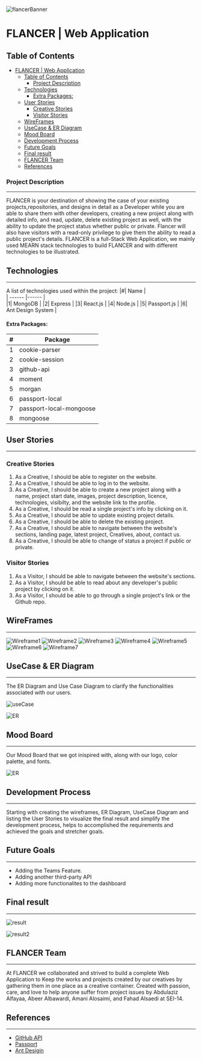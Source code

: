 ![flancerBanner](./frontend/readme-assets/flancerBanner.png)

# FLANCER | Web Application
## Table of Contents
- [FLANCER | Web Application](#flancer--web-application)
  - [Table of Contents](#table-of-contents)
    - [Project Description](#project-description)
  - [Technologies](#technologies)
      - [Extra Packages:](#extra-packages)
  - [User Stories](#user-stories)
    - [Creative Stories](#creative-stories)
    - [Visitor Stories](#visitor-stories)
  - [WireFrames](#wireframes)
  - [UseCase & ER Diagram](#usecase--er-diagram)
  - [Mood Board](#mood-board)
  - [Development Process](#development-process)
  - [Future Goals](#future-goals)
  - [Final result](#final-result)
  - [FLANCER Team](#flancer-team)
  - [References](#references)
### Project Description
***
FLANCER is your destination of showing the case of your existing projects,repositories, and designs in detail as a Developer while you are able to share them with other developers, creating a new project along with detailed info, and read, update, delete existing project as well, with the ability to update the project status whether public or private. Flancer will also have visitors with a read-only privilege to give them the ability to read a public project's details. FLANCER is a full-Stack Web Application, we mainly used MEARN stack technologies to build FLANCER and with different technologies to be illustrated.


## Technologies
***
A list of technologies used within the project:
|#| Name |  
| ------ |------ |  
|1| MongoDB | 
|2| Express |
|3| React.js |
|4| Node.js |
|5| Passport.js | 
|6| Ant Design System |

#### Extra Packages:
|#| Package |  
| ------ |------ |  
|1| cookie-parser | 
|2| cookie-session |
|3| github-api |
|4| moment |
|5| morgan | 
|6| passport-local |
|7| passport-local-mongoose |
|8| mongoose |



## User Stories
***
### Creative Stories
1. As a Creative, I should be able to register on the website.
2. As a Creative, I should be able to log in to the website.
3. As a Creative, I should be able to create a new project along with a name, project start date, images, project description, licence, technologies, visibilty, and the website link to the profile.
4. As a Creative, I should be read a single project's info by clicking on it.
5. As a Creative, I should be able to update existing project details.
 6. As a Creative, I should be able to delete the existing project.
7. As a Creative, I should be able to navigate between the website's sections, landing page, latest project, Creatives, about, contact us.
 8. As a Creative, I should be able to change of status a project if public or private.

 ### Visitor Stories

1. As a Visitor, I should be able to navigate between the website's sections.
2. As a Visitor, I should be able to read about any developer's public project by clicking on it.
3. As a Visitor, I should be able to go through a single project's link or the Github repo.
## WireFrames
***
![Wireframe1](./frontend/readme-assets/home.png)
![Wireframe2](./frontend/readme-assets/Register.png)
![Wireframe3](./frontend/readme-assets/latest.png)
![Wireframe4](./frontend/readme-assets/about.png)
![Wireframe5](./frontend/readme-assets/Contact.png)
![Wireframe6](./frontend/readme-assets/profile.png)
![Wireframe7](./frontend/readme-assets/projects.png)

## UseCase & ER Diagram
***
The ER Diagram and Use Case Diagram to clarify the functionalities associated with our users.

![useCase](./frontend/readme-assets/useCase.png)

![ER](./frontend/readme-assets/ER.png)

## Mood Board
***
Our Mood Board that we got inispired with, along with our logo, color palette, and fonts.

![ER](./frontend/readme-assets/moodboard.png)
## Development Process
***
Starting with creating the wireframes, ER Diagram, UseCase Diagram and listing the User Stories to visualize the final result and simplify the development process, helps to accomplished the requirements and achieved the goals and stretcher goals.

## Future Goals
***
- Adding the Teams Feature.
- Adding another third-party API
- Adding more functionalites to the dashboard

## Final result
***
![result](./frontend/readme-assets/FLANCER.gif)

![result2](./frontend/readme-assets/FLANCER2.gif)



## FLANCER Team
***
At FLANCER we collaborated and strived to build a complete Web Application to Keep the works and projects created by our creatives by gathering them in one place as a creative container. Created with passion, care, and love to help anyone suffer from project issues by Abdulaziz Alfayaa, Abeer Albawardi, Amani Alosaimi, and Fahad Alsaedi at SEI-14.

## References
***
- [GitHub API](https://docs.github.com/en/rest/reference/repos)
- [Passport](http://www.passportjs.org/packages/passport-local/)
- [Ant Desigin](https://ant.design/)